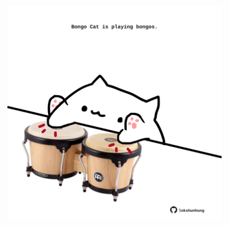 <!-- built at 20/01/2022, 14:01:12 UTC -->
<p align="center">
  <img width="500" height="500" src="./ReadmeImage.svg">
</p>
